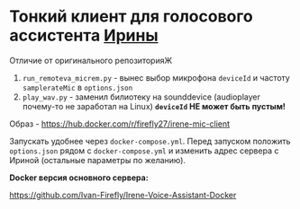 # Тонкий клиент для голосового ассистента [Ирины](https://github.com/janvarev/Irene-Voice-Assistant)


Отличие от оригинального репозиторияЖ
1. `run_remoteva_micrem.py` - вынес выбор микрофона `deviceId` и частоту `samplerateMic` в `options.json`
2. `play_wav.py` - заменил билиотеку на sounddevice (audioplayer почему-то не заработал на Linux)
**`deviceId` НЕ может быть пустым!**

Образ - https://hub.docker.com/r/firefly27/irene-mic-client

Запускать удобнее через `docker-compose.yml`. Перед запуском положить `options.json` рядом с `docker-compose.yml` и изменить адрес сервера с Ириной (остальные параметры по желанию).

**Docker версия основного сервера:**

https://github.com/Ivan-Firefly/Irene-Voice-Assistant-Docker
